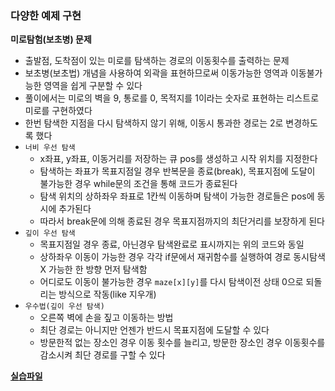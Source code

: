 ### 다양한 예제 구현

**미로탐험(보초병) 문제**

- 출발점, 도착점이 있는 미로를 탐색하는 경로의 이동횟수를 출력하는 문제
- 보초병(보초법) 개념을 사용하여 외곽을 표현하므로써 이동가능한 영역과 이동불가능한 영역을 쉽게 구분할 수 있다
- 풀이에서는 미로의 벽을 9, 통로를 0, 목적지를 1이라는 숫자로 표현하는 리스트로 미로를 구현하였다
- 한번 탐색한 지점을 다시 탐색하지 않기 위해, 이동시 통과한 경로는 2로 변경하도록 했다
- `너비 우선 탐색`
  - x좌표, y좌표, 이동거리를 저장하는 큐 pos를 생성하고 시작 위치를 지정한다
  - 탐색하는 좌표가 목표지점일 경우 반복문을 종료(break), 목표지점에 도달이 불가능한 경우 while문의 조건을 통해 코드가 종료된다
  - 탐색 위치의 상하좌우 좌표로 1칸씩 이동하며 탐색이 가능한 경로들은 pos에 동시에 추가된다
  - 따라서 break문에 의해 종료된 경우 목표지점까지의 최단거리를 보장하게 된다
- `깊이 우선 탐색`
  - 목표지점일 경우 종료, 아닌경우 탐색완료로 표시까지는 위의 코드와 동일
  - 상하좌우 이동이 가능한 경우 각각 if문에서 재귀함수를 실행하여 경로 동시탐색 X 가능한 한 방향 먼저 탐색함
  - 어디로도 이동이 불가능한 경우 `maze[x][y]`를 다시 탐색이전 상태 0으로 되돌리는 방식으로 작동(like 지우개)
- `우수법(깊이 우선 탐색)`
  - 오른쪽 벽에 손을 짚고 이동하는 방법
  - 최단 경로는 아니지만 언젠가 반드시 목표지점에 도달할 수 있다
  - 방문한적 없는 장소인 경우 이동 횟수를 늘리고, 방문한 장소인 경우 이동횟수를 감소시켜 최단 경로를 구할 수 있다

**[실습파일](point4_ex.py)**
